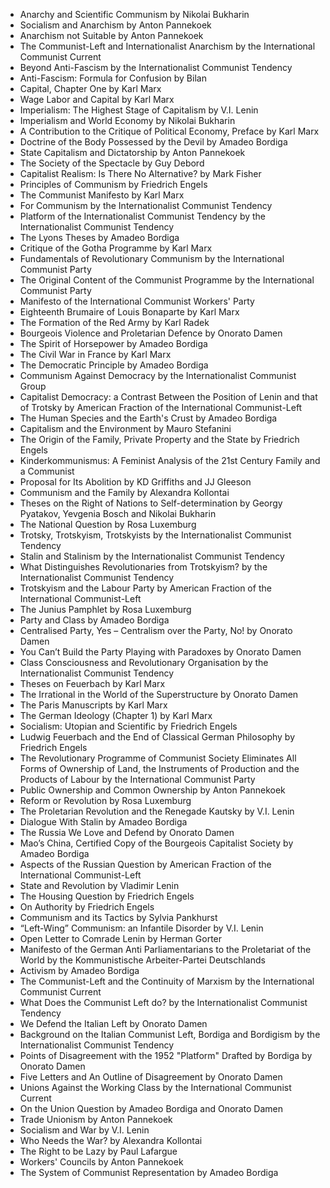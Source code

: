* Anarchy and Scientific Communism by Nikolai Bukharin
* Socialism and Anarchism by Anton Pannekoek
* Anarchism not Suitable by Anton Pannekoek
* The Communist-Left and Internationalist Anarchism by the International Communist Current
* Beyond Anti-Fascism by the Internationalist Communist Tendency
* Anti-Fascism: Formula for Confusion by Bilan
* Capital, Chapter One by Karl Marx
* Wage Labor and Capital by Karl Marx
* Imperialism: The Highest Stage of Capitalism by V.I. Lenin
* Imperialism and World Economy by Nikolai Bukharin
* A Contribution to the Critique of Political Economy, Preface by Karl Marx
* Doctrine of the Body Possessed by the Devil by Amadeo Bordiga
* State Capitalism and Dictatorship by Anton Pannekoek
* The Society of the Spectacle by Guy Debord
* Capitalist Realism: Is There No Alternative? by Mark Fisher
* Principles of Communism by Friedrich Engels
* The Communist Manifesto by Karl Marx
* For Communism by the Internationalist Communist Tendency
* Platform of the Internationalist Communist Tendency by the Internationalist Communist Tendency
* The Lyons Theses by Amadeo Bordiga
* Critique of the Gotha Programme by Karl Marx
* Fundamentals of Revolutionary Communism by the International Communist Party
* The Original Content of the Communist Programme by the International Communist Party
* Manifesto of the International Communist Workers' Party
* Eighteenth Brumaire of Louis Bonaparte by Karl Marx
* The Formation of the Red Army by Karl Radek
* Bourgeois Violence and Proletarian Defence by Onorato Damen
* The Spirit of Horsepower by Amadeo Bordiga
* The Civil War in France by Karl Marx
* The Democratic Principle by Amadeo Bordiga
* Communism Against Democracy by the Internationalist Communist Group
* Capitalist Democracy: a Contrast Between the Position of Lenin and that of Trotsky by American Fraction of the International Communist-Left
* The Human Species and the Earth's Crust by Amadeo Bordiga
* Capitalism and the Environment by Mauro Stefanini
* The Origin of the Family, Private Property and the State by Friedrich Engels
* Kinderkommunismus: A Feminist Analysis of the 21st Century Family and a Communist
* Proposal for Its Abolition by KD Griffiths and JJ Gleeson
* Communism and the Family by Alexandra Kollontai
* Theses on the Right of Nations to Self-determination by Georgy Pyatakov, Yevgenia Bosch and Nikolai Bukharin
* The National Question by Rosa Luxemburg
* Trotsky, Trotskyism, Trotskyists by the Internationalist Communist Tendency
* Stalin and Stalinism by the Internationalist Communist Tendency
* What Distinguishes Revolutionaries from Trotskyism? by the Internationalist Communist Tendency
* Trotskyism and the Labour Party by American Fraction of the International Communist-Left
* The Junius Pamphlet by Rosa Luxemburg
* Party and Class by Amadeo Bordiga
* Centralised Party, Yes – Centralism over the Party, No! by Onorato Damen
* You Can’t Build the Party Playing with Paradoxes by Onorato Damen
* Class Consciousness and Revolutionary Organisation by the Internationalist Communist Tendency
* Theses on Feuerbach by Karl Marx
* The Irrational in the World of the Superstructure by Onorato Damen
* The Paris Manuscripts by Karl Marx
* The German Ideology (Chapter 1) by Karl Marx
* Socialism: Utopian and Scientific by Friedrich Engels
* Ludwig Feuerbach and the End of Classical German Philosophy by Friedrich Engels
* The Revolutionary Programme of Communist Society Eliminates All Forms of Ownership of Land, the Instruments of Production and the Products of Labour by the International Communist Party
* Public Ownership and Common Ownership by Anton Pannekoek
* Reform or Revolution by Rosa Luxemburg
* The Proletarian Revolution and the Renegade Kautsky by V.I. Lenin
* Dialogue With Stalin by Amadeo Bordiga
* The Russia We Love and Defend by Onorato Damen
* Mao’s China, Certified Copy of the Bourgeois Capitalist Society by Amadeo Bordiga
* Aspects of the Russian Question by American Fraction of the International Communist-Left
* State and Revolution by Vladimir Lenin
* The Housing Question by Friedrich Engels
* On Authority by Friedrich Engels
* Communism and its Tactics by Sylvia Pankhurst
* “Left-Wing” Communism: an Infantile Disorder by V.I. Lenin
* Open Letter to Comrade Lenin by Herman Gorter
* Manifesto of the German Anti Parliamentarians to the Proletariat of the World by the Kommunistische Arbeiter-Partei Deutschlands
* Activism by Amadeo Bordiga
* The Communist-Left and the Continuity of Marxism by the International Communist Current
* What Does the Communist Left do? by the Internationalist Communist Tendency
* We Defend the Italian Left by Onorato Damen
* Background on the Italian Communist Left, Bordiga and Bordigism by the Internationalist Communist Tendency
* Points of Disagreement with the 1952 "Platform" Drafted by Bordiga by Onorato Damen
* Five Letters and An Outline of Disagreement by Onorato Damen
* Unions Against the Working Class by the International Communist Current
* On the Union Question by Amadeo Bordiga and Onorato Damen
* Trade Unionism by Anton Pannekoek
* Socialism and War by V.I. Lenin
* Who Needs the War? by Alexandra Kollontai
* The Right to be Lazy by Paul Lafargue
* Workers' Councils by Anton Pannekoek
* The System of Communist Representation by Amadeo Bordiga
